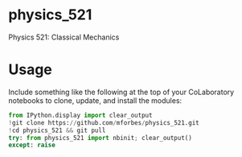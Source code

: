 # physics_521
Physics 521: Classical Mechanics

# Usage

Include something like the following at the top of your CoLaboratory
notebooks to clone, update, and install the modules:

```python
from IPython.display import clear_output
!git clone https://github.com/mforbes/physics_521.git
!cd physics_521 && git pull
try: from physics_521 import nbinit; clear_output()
except: raise
```
